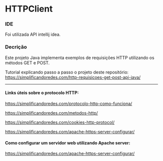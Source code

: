 # HTTPClient

### IDE
Foi utilizada API intellij idea.

### Decrição

Este projeto Java implementa exemplos de requisições HTTP utilizando os métodos GET e POST.

Tutorial explicando passo a passo o projeto deste repositório:
https://simplificandoredes.com/http-requisicoes-get-post-api-java/

---
#### Links úteis sobre o protocolo HTTP:

https://simplificandoredes.com/protocolo-http-como-funciona/

https://simplificandoredes.com/metodos-http/

https://simplificandoredes.com/cookies-http-protocol/

https://simplificandoredes.com/apache-https-server-configurar/

#### Como configurar um servidor web utilizando Apache server:

https://simplificandoredes.com/apache-https-server-configurar/
